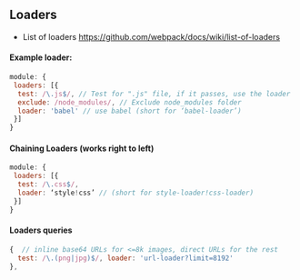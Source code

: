 ## Loaders
- List of loaders https://github.com/webpack/docs/wiki/list-of-loaders

#### Example loader:
```js
module: {
 loaders: [{
  test: /\.js$/, // Test for ".js" file, if it passes, use the loader
  exclude: /node_modules/, // Exclude node_modules folder
  loader: 'babel' // use babel (short for ‘babel-loader’)
 }]
}
```

#### Chaining Loaders (works right to left)
```js
module: {
 loaders: [{
  test: /\.css$/,
  loader: ‘style!css’ // (short for style-loader!css-loader)
 }]
}
```
#### Loaders queries
```js
{  // inline base64 URLs for <=8k images, direct URLs for the rest
  test: /\.(png|jpg)$/, loader: 'url-loader?limit=8192'
},
```
